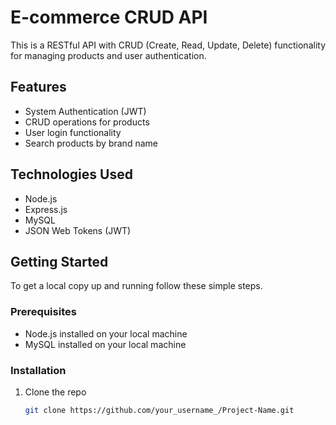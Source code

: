# E-commerce CRUD API

This is a RESTful API with CRUD (Create, Read, Update, Delete) functionality for managing products and user authentication.

## Features

- System Authentication (JWT)
- CRUD operations for products
- User login functionality
- Search products by brand name

## Technologies Used

- Node.js
- Express.js
- MySQL
- JSON Web Tokens (JWT)

## Getting Started

To get a local copy up and running follow these simple steps.

### Prerequisites

- Node.js installed on your local machine
- MySQL installed on your local machine

### Installation

1. Clone the repo
   ```sh
   git clone https://github.com/your_username_/Project-Name.git
```
